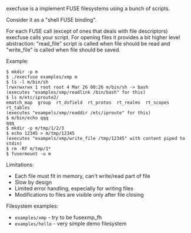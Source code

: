 execfuse is a implement FUSE filesystems using a bunch of scripts.

Consider it as a "shell FUSE binding".

For each FUSE call (except of ones that deals with file descriptors) 
execfuse calls your script. For opening files it provides a bit higher 
level abstraction: "read_file" script is called when file should be read 
and "write_file" is called when file should be saved.

Example:

    $ mkdir -p m
    $ ./execfuse examples/xmp m
    $ ls -l m/bin/sh
    lrwxrwxrwx 1 root root 4 Mar 26 00:26 m/bin/sh -> bash
    (executes "examples/xmp/readlink /bin/bash" for this)
    $ ls m/etc/iproute2/
    ematch_map  group  rt_dsfield  rt_protos  rt_realms  rt_scopes	rt_tables
    (executes "exampels/xmp/readdir /etc/iproute" for this)
    $ m/bin/echo qqq
    qqq
    $ mkdir -p m/tmp/1/2/3
    $ echo 12345 > m/tmp/12345
    (executes "exampels/xmp/write_file /tmp/12345" with content piped to stdin)
    $ rm -Rf m/tmp/1*
    $ fusermount -u m
    
Limitations:

* Each file must fit in memory, can't write/read part of file
* Slow by design
* Limited error handling, especially for writing files
* Modifications to files are visible only after file closing

Filesystem examples:
* `examples/xmp` - try to be fusexmp_fh
* `examples/hello` - very simple demo filesystem
